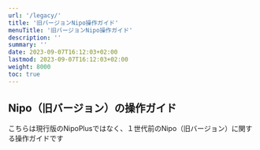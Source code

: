 ```yaml
---
url: '/legacy/'
title: '旧バージョンNipo操作ガイド'
menuTitle: '旧バージョンNipo操作ガイド'
description: ''
summary: ''
date: 2023-09-07T16:12:03+02:00
lastmod: 2023-09-07T16:12:03+02:00
weight: 8000
toc: true
---
```


## Nipo（旧バージョン）の操作ガイド

こちらは現行版のNipoPlusではなく、１世代前のNipo（旧バージョン）に関する操作ガイドです
